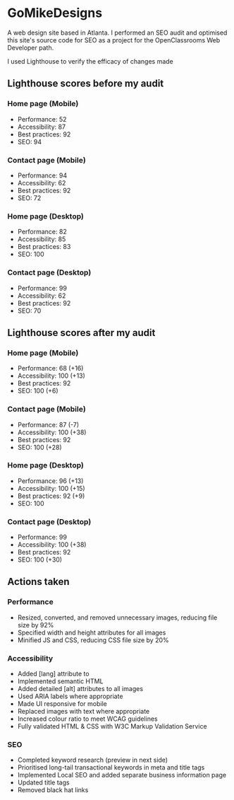 # GoMikeDesigns

A web design site based in Atlanta. I performed an SEO audit and optimised this site's source code for SEO as a project for the OpenClassrooms Web Developer path.

I used Lighthouse to verify the efficacy of changes made

## Lighthouse scores before my audit

### Home page (Mobile)

- Performance: 52
- Accessibility: 87
- Best practices: 92
- SEO: 94

### Contact page (Mobile)

- Performance: 94
- Accessibility: 62
- Best practices: 92
- SEO: 72

### Home page (Desktop)

- Performance: 82
- Accessibility: 85
- Best practices: 83
- SEO: 100

### Contact page (Desktop)

- Performance: 99
- Accessibility: 62
- Best practices: 92
- SEO: 70

## Lighthouse scores after my audit

### Home page (Mobile)

- Performance: 68 (+16)
- Accessibility: 100 (+13)
- Best practices: 92
- SEO: 100 (+6)

### Contact page (Mobile)

- Performance: 87 (-7)
- Accessibility: 100 (+38)
- Best practices: 92
- SEO: 100 (+28)

### Home page (Desktop)

- Performance: 96 (+13)
- Accessibility: 100 (+15)
- Best practices: 92 (+9)
- SEO: 100

### Contact page (Desktop)

- Performance: 99
- Accessibility: 100 (+38)
- Best practices: 92 
- SEO: 100 (+30)

## Actions taken

### Performance
- Resized, converted, and removed unnecessary images, reducing file size by 92%
- Specified width and height attributes for all images
- Minified JS and CSS, reducing CSS file size by 20%

### Accessibility
- Added [lang] attribute to <html>
- Implemented semantic HTML
- Added detailed [alt] attributes to all images
- Used ARIA labels where appropriate
- Made UI responsive for mobile 
- Replaced images with text where appropriate
- Increased colour ratio to meet WCAG guidelines
- Fully validated HTML & CSS with W3C Markup Validation Service

### SEO
- Completed keyword research (preview in next side)
- Prioritised long-tail transactional keywords in meta and title tags
- Implemented Local SEO and added separate business information page
- Updated title tags
- Removed black hat links
